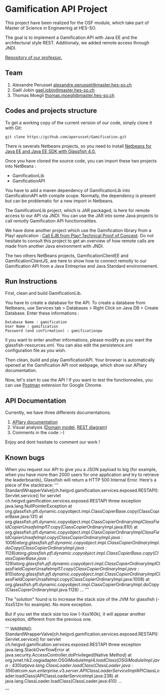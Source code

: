 # Gamification API Project

This project have been realized for the OSF module, which take part of Master of Science in Engineering at HES-SO.

The goal is to implement a Gamification API with Java EE and the architectural style REST. Additionaly, we added remote access through JNDI.

[Repository of our professor.](https://github.com/wasadigi/Teaching-MSE-OpenSourceFrameworks)

## Team

1. Alexandre Perusset alexandre.perusset@master.hes-so.ch
2. Gaël Jobin gael.jobin@master.hes-so.ch
3. Thomas Moegli thomas.moegli@master.hes-so.ch

## Codes and projects structure

To get a working copy of the current version of our code, simply clone it with Git:

```
git clone https://github.com/aperusset/Gamification.git
```

There is severals Netbeans projects, so you need to install [Netbeans for Java EE and Java EE SDK with Glassfish 4.0.](https://netbeans.org/downloads/start.html?platform=windows&lang=en&option=javaee)

Once you have cloned the source code, you can import these two projects into NetBeans :

* GamificationLib
* GamificationAPI

You have to add a maven dependency of GamificationLib into GamificationAPI with compile scope. Normally, the dependency is present but can be problematic for a new import in Netbeans.

The GamificationLib project, which is JAR packaged, is here for remote access to our API via JNDI. You can use the JAR into some Java projects to call remotly Gamification API functionnalities.

We have done another project which use the Gamification library from a Play! application : [Call EJB from Play! Technical Proof of Concept](https://github.com/aperusset/Technical_POC). Do not hesitate to consult this project to get an overview of how remote calls are made from another Java environment with JNDI.

The two others NetBeans projects, GamificationClientEE and GamificationClientJS, are here to show how to connect remotly to our Gamification API from a Java Entreprise and Java Standard environnement.

## Run Instructions

First, clean and build GamificationLib. 

You have to create a database for the API. To create a database from Netbeans, use Services tab > Databases > Right Click on Java DB > Create Database. Enter these informations :

```
Database Name : gamification
User Name : gamification
Password (and confirmation) : gamificationpw
```

Il you want to enter another informations, please modify as you want the glassfish-resources.xml. You can also edit the persistence.xml configuration file as you wish.

Then clean, build and play GamificationAPI. Your browser is automatically opened at the Gamification API root webpage, which show our APIary documentation.

Now, let's start to use the API ! If you want to test the functionnalies, you can use [Postman](https://chrome.google.com/webstore/detail/postman-rest-client/fdmmgilgnpjigdojojpjoooidkmcomcm) extension for Google Chrome.

## API Documentation

Currently, we have three differents documentations:

1. [APIary documentation](http://docs.alexandreperusset.apiary.io)
2. Visual analysis ([Domain model](https://github.com/aperusset/Gamification/blob/master/Domain_Model.png), [REST diagram](https://github.com/aperusset/Gamification/blob/master/REST_Model.png))
3. Comments in the code :-)

Enjoy and dont hesitate to comment our work !

## Known bugs

When you request our API to give you a JSON payload to big (for example, when you have more than 2000 users for one application and try to retrieve the leaderboards), Glassfish will return a HTTP 500 Internal Error.
Here's a piece of the stacktrace:
'''
StandardWrapperValve[ch.heigvd.gamification.services.exposed.RESTAPI]:
Servlet.service() for servlet
ch.heigvd.gamification.services.exposed.RESTAPI threw exception
java.lang.NullPointerException
    at
org.glassfish.pfl.dynamic.copyobject.impl.ClassCopierBase.copy(ClassCopierBase.java:131)
    at
org.glassfish.pfl.dynamic.copyobject.impl.ClassCopierOrdinaryImpl$ClassFieldCopierUnsafeImpl$17.copy(ClassCopierOrdinaryImpl.java:810)
    at
org.glassfish.pfl.dynamic.copyobject.impl.ClassCopierOrdinaryImpl$ClassFieldCopierUnsafeImpl.copy(ClassCopierOrdinaryImpl.java:1008)
    at
org.glassfish.pfl.dynamic.copyobject.impl.ClassCopierOrdinaryImpl.doCopy(ClassCopierOrdinaryImpl.java:1128)
    at
org.glassfish.pfl.dynamic.copyobject.impl.ClassCopierBase.copy(ClassCopierBase.java:129)
    at
org.glassfish.pfl.dynamic.copyobject.impl.ClassCopierOrdinaryImpl$ClassFieldCopierUnsafeImpl$17.copy(ClassCopierOrdinaryImpl.java:810)
    at
org.glassfish.pfl.dynamic.copyobject.impl.ClassCopierOrdinaryImpl$ClassFieldCopierUnsafeImpl.copy(ClassCopierOrdinaryImpl.java:1008)
    at
org.glassfish.pfl.dynamic.copyobject.impl.ClassCopierOrdinaryImpl.doCopy(ClassCopierOrdinaryImpl.java:1128)
...
'''

The "solution" found is to increase the stack size of the JVM for glassfish (-Xss512m for example). No more exception.

But if you set the stack size too low (-Xss160k), it will appear another exception, different from the previous one.

'''
WARNING:   StandardWrapperValve[ch.heigvd.gamification.services.exposed.RESTAPI]: Servlet.service() for servlet ch.heigvd.gamification.services.exposed.RESTAPI threw exception
java.lang.StackOverflowError
	at java.security.AccessController.doPrivileged(Native Method)
	at org.jvnet.hk2.osgiadapter.OSGiModuleImpl$4.loadClass(OSGiModuleImpl.java:430)
	at java.lang.ClassLoader.loadClass(ClassLoader.java:356)
	at com.sun.enterprise.v3.server.APIClassLoaderServiceImpl$APIClassLoader.loadClass(APIClassLoaderServiceImpl.java:238)
	at java.lang.ClassLoader.loadClass(ClassLoader.java:410)
...

'''


